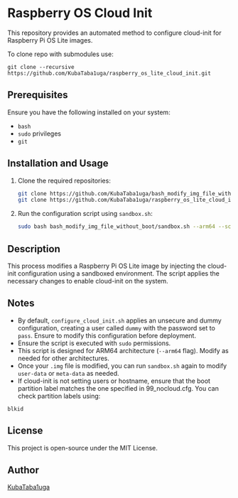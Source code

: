 # Raspberry OS Cloud Init

This repository provides an automated method to configure cloud-init for Raspberry Pi OS Lite images.

To clone repo with submodules use:
```
git clone --recursive https://github.com/KubaTaba1uga/raspberry_os_lite_cloud_init.git
```

## Prerequisites
Ensure you have the following installed on your system:
- `bash`
- `sudo` privileges
- `git`

## Installation and Usage

1. Clone the required repositories:
   ```sh
   git clone https://github.com/KubaTaba1uga/bash_modify_img_file_without_boot/
   git clone https://github.com/KubaTaba1uga/raspberry_os_lite_cloud_init
   ```

2. Run the configuration script using `sandbox.sh`:
   ```sh
   sudo bash bash_modify_img_file_without_boot/sandbox.sh --arm64 --script raspberry_os_lite_cloud_init/configure_cloud_init.sh
   ```

## Description
This process modifies a Raspberry Pi OS Lite image by injecting the cloud-init configuration using a sandboxed environment. The script applies the necessary changes to enable cloud-init on the system.

## Notes
- By default, `configure_cloud_init.sh` applies an unsecure and dummy configuration, creating a user called `dummy` with the password set to `pass`. Ensure to modify this configuration before deployment.
- Ensure the script is executed with `sudo` permissions.
- This script is designed for ARM64 architecture (`--arm64` flag). Modify as needed for other architectures.
- Once your `.img` file is modified, you can run `sandbox.sh` again to modify `user-data` or `meta-data` as needed.
- If cloud-init is not setting users or hostname, ensure that the boot partition label matches the one specified in 99_nocloud.cfg. You can check partition labels using:
```
blkid
```

## License
This project is open-source under the MIT License.

## Author
[KubaTaba1uga](https://github.com/KubaTaba1uga/)


